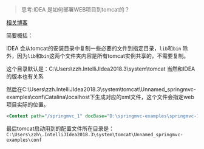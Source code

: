 > 思考:IDEA 是如何部署WEB项目到tomcat的？

[相关博客](https://blog.csdn.net/qq_22627687/article/details/76555886)

简要概括：

IDEA 会从tomcat的安装目录中复制一些必要的文件到指定目录，`lib`和`bin` 除外，因为`lib`和`bin`这两个文件夹内容是所有tomcat实例共享的，不需要复制。

这个目录默认是：C:\Users\zzh\.IntelliJIdea2018.3\system\tomcat  当然和IDEA的版本也有关系

然后在C:\Users\zzh\.IntelliJIdea2018.3\system\tomcat\Unnamed_springmvc-examples\conf\Catalina\localhost下生成对应的xml文件，这个文件会指定web项目实际的位置。

```xml
<Context path="/springmvc_1" docBase="D:\springmvc-examples\springmvc-1\target\springmvc-1-1.0-SNAPSHOT" />
```

最后tomcat启动用到的配置文件所在目录是：`C:\Users\zzh\.IntelliJIdea2018.3\system\tomcat\Unnamed_springmvc-examples\conf`